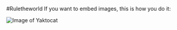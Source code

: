 #Ruletheworld
If you want to embed images, this is how you do it:

![Image of Yaktocat](https://octodex.github.com/images/yaktocat.png)
